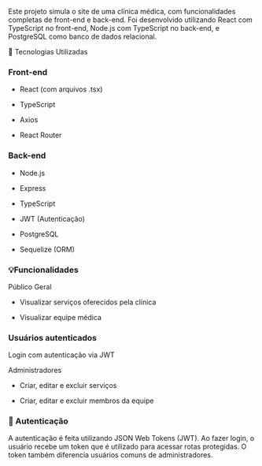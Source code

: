 Este projeto simula o site de uma clínica médica, com funcionalidades completas de front-end e back-end. Foi desenvolvido utilizando React com TypeScript no front-end, Node.js com TypeScript no back-end, e PostgreSQL como banco de dados relacional.

🔧 Tecnologias Utilizadas
### Front-end
- React (com arquivos .tsx)

- TypeScript

- Axios

- React Router


### Back-end
- Node.js

- Express

- TypeScript

- JWT (Autenticação)

- PostgreSQL

- Sequelize (ORM)

### 💡Funcionalidades
Público Geral
- Visualizar serviços oferecidos pela clínica

- Visualizar equipe médica

### Usuários autenticados
Login com autenticação via JWT

Administradores
- Criar, editar e excluir serviços

- Criar, editar e excluir membros da equipe

### 🔐 Autenticação
A autenticação é feita utilizando JSON Web Tokens (JWT). Ao fazer login, o usuário recebe um token que é utilizado para acessar rotas protegidas. O token também diferencia usuários comuns de administradores.
